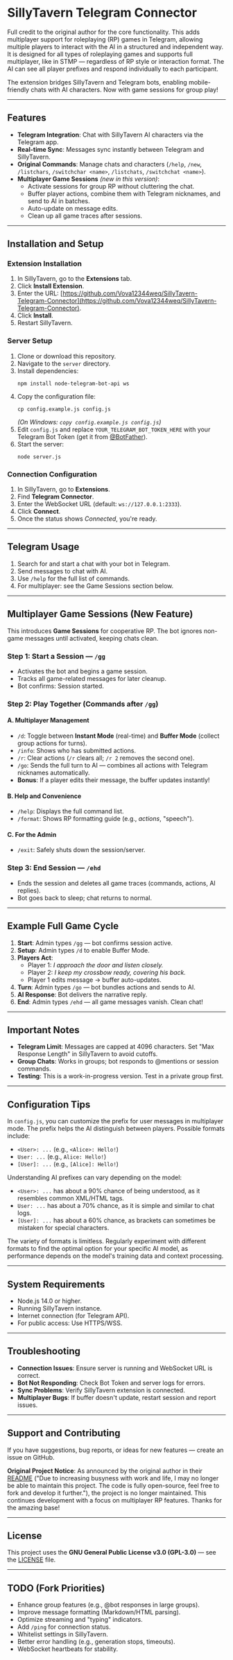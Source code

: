 # SillyTavern Telegram Connector

Full credit to the original author for the core functionality. This adds multiplayer support for roleplaying (RP) games in Telegram, allowing multiple players to interact with the AI in a structured and independent way. It is designed for all types of roleplaying games and supports full multiplayer, like in STMP — regardless of RP style or interaction format. The AI can see all player prefixes and respond individually to each participant.

The extension bridges SillyTavern and Telegram bots, enabling mobile-friendly chats with AI characters. Now with game sessions for group play!

---

## Features

- **Telegram Integration**: Chat with SillyTavern AI characters via the Telegram app.  
- **Real-time Sync**: Messages sync instantly between Telegram and SillyTavern.  
- **Original Commands**: Manage chats and characters (`/help`, `/new`, `/listchars`, `/switchchar <name>`, `/listchats`, `/switchchat <name>`).  
- **Multiplayer Game Sessions** *(new in this version)*:
  - Activate sessions for group RP without cluttering the chat.  
  - Buffer player actions, combine them with Telegram nicknames, and send to AI in batches.  
  - Auto-update on message edits.  
  - Clean up all game traces after sessions.  

---

## Installation and Setup

### Extension Installation
1. In SillyTavern, go to the **Extensions** tab.  
2. Click **Install Extension**.  
3. Enter the URL: [https://github.com/Vova12344weq/SillyTavern-Telegram-Connector](https://github.com/Vova12344weq/SillyTavern-Telegram-Connector).  
4. Click **Install**.  
5. Restart SillyTavern.  

### Server Setup
1. Clone or download this repository.  
2. Navigate to the `server` directory.  
3. Install dependencies:
   ```
   npm install node-telegram-bot-api ws
   ```
4. Copy the configuration file:
   ```
   cp config.example.js config.js
   ```
   *(On Windows: `copy config.example.js config.js`)*  
5. Edit `config.js` and replace `YOUR_TELEGRAM_BOT_TOKEN_HERE` with your Telegram Bot Token (get it from [@BotFather](https://t.me/BotFather)).  
6. Start the server:
   ```
   node server.js
   ```

### Connection Configuration
1. In SillyTavern, go to **Extensions**.  
2. Find **Telegram Connector**.  
3. Enter the WebSocket URL (default: `ws://127.0.0.1:2333`).  
4. Click **Connect**.  
5. Once the status shows *Connected*, you're ready.  

---

## Telegram Usage
1. Search for and start a chat with your bot in Telegram.  
2. Send messages to chat with AI.  
3. Use `/help` for the full list of commands.  
4. For multiplayer: see the Game Sessions section below.  

---

## Multiplayer Game Sessions (New Feature)

This introduces **Game Sessions** for cooperative RP. The bot ignores non-game messages until activated, keeping chats clean.

### Step 1: Start a Session — `/gg`
- Activates the bot and begins a game session.  
- Tracks all game-related messages for later cleanup.  
- Bot confirms: Session started.  

### Step 2: Play Together (Commands after `/gg`)
#### A. Multiplayer Management
- `/d`: Toggle between **Instant Mode** (real-time) and **Buffer Mode** (collect group actions for turns).  
- `/info`: Shows who has submitted actions.  
- `/r`: Clear actions (`/r` clears all; `/r 2` removes the second one).  
- `/go`: Sends the full turn to AI — combines all actions with Telegram nicknames automatically.  
- **Bonus**: If a player edits their message, the buffer updates instantly!  

#### B. Help and Convenience
- `/help`: Displays the full command list.  
- `/format`: Shows RP formatting guide (e.g., *actions*, "speech").  

#### C. For the Admin
- `/exit`: Safely shuts down the session/server.  

### Step 3: End Session — `/ehd`
- Ends the session and deletes all game traces (commands, actions, AI replies).  
- Bot goes back to sleep; chat returns to normal.  

---

## Example Full Game Cycle
1. **Start**: Admin types `/gg` — bot confirms session active.  
2. **Setup**: Admin types `/d` to enable Buffer Mode.  
3. **Players Act**:
   - Player 1: *I approach the door and listen closely.*  
   - Player 2: *I keep my crossbow ready, covering his back.*  
   - Player 1 edits message → buffer auto-updates.  
4. **Turn**: Admin types `/go` — bot bundles actions and sends to AI.  
5. **AI Response**: Bot delivers the narrative reply.  
6. **End**: Admin types `/ehd` — all game messages vanish. Clean chat!  

---

## Important Notes
- **Telegram Limit**: Messages are capped at 4096 characters. Set "Max Response Length" in SillyTavern to avoid cutoffs.  
- **Group Chats**: Works in groups; bot responds to @mentions or session commands.  
- **Testing**: This is a work-in-progress version. Test in a private group first.  

---

## Configuration Tips
In `config.js`, you can customize the prefix for user messages in multiplayer mode. The prefix helps the AI distinguish between players. Possible formats include:
- `<User>: ...` (e.g., `<Alice>: Hello!`)
- `User: ...` (e.g., `Alice: Hello!`)
- `[User]: ...` (e.g., `[Alice]: Hello!`)

Understanding AI prefixes can vary depending on the model:
- `<User>: ...` has about a 90% chance of being understood, as it resembles common XML/HTML tags.
- `User: ...` has about a 70% chance, as it is simple and similar to chat logs.
- `[User]: ...` has about a 60% chance, as brackets can sometimes be mistaken for special characters.

The variety of formats is limitless. Regularly experiment with different formats to find the optimal option for your specific AI model, as performance depends on the model's training data and context processing.

---

## System Requirements
- Node.js 14.0 or higher.  
- Running SillyTavern instance.  
- Internet connection (for Telegram API).  
- For public access: Use HTTPS/WSS.  

---

## Troubleshooting
- **Connection Issues**: Ensure server is running and WebSocket URL is correct.  
- **Bot Not Responding**: Check Bot Token and server logs for errors.  
- **Sync Problems**: Verify SillyTavern extension is connected.  
- **Multiplayer Bugs**: If buffer doesn't update, restart session and report issues.  

---

## Support and Contributing
If you have suggestions, bug reports, or ideas for new features — create an issue on GitHub.  

**Original Project Notice**: As announced by the original author in their [README](https://github.com/qiqi20020612/SillyTavern-Telegram-Connector) ("Due to increasing busyness with work and life, I may no longer be able to maintain this project. The code is fully open-source, feel free to fork and develop it further."), the project is no longer maintained. This continues development with a focus on multiplayer RP features. Thanks for the amazing base!  

---

## License
This project uses the **GNU General Public License v3.0 (GPL-3.0)** — see the [LICENSE](LICENSE) file.  

---

## TODO (Fork Priorities)
- Enhance group features (e.g., @bot responses in large groups).  
- Improve message formatting (Markdown/HTML parsing).  
- Optimize streaming and "typing" indicators.  
- Add `/ping` for connection status.  
- Whitelist settings in SillyTavern.  
- Better error handling (e.g., generation stops, timeouts).  
- WebSocket heartbeats for stability.
